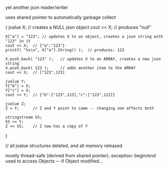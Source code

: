 
yet another json reader/writer

uses shared pointer to automatically garbage collect

{
	jvalue X;	// creates a NULL json object
	cout << X;	// produces "null"

	X["a"] = "123";	// updates X to an object, creates a json string with "123" in it
	cout << X;	// {"a":"123"}
	printf( "%s\n", X["a"].String() );	// produces: 123

	X.push_back( "123" );	// updates X to an ARRAY, creates a new json string
	X.push_back( 123 );		// adds another item to the ARRAY
	cout << X;	// ["123",123]

	jvalue Y;
	Y["b"] = X;
	Y["c"] = X;
	cout << Y;	// {"b":["123",123],"c":["123",123]}

	jvalue Z;
	Z = Y;		// Z and Y point to same -- changing one affects both

	stringstream SS;
	SS << Y;
	Z << SS;	// Z now has a copy of Y
}

// all jvalue structures deleted, and all memory released

mostly thread-safe (derived from shared pointer).
exception: begin/end used to access Objects -- if Object modified...

